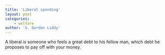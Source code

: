```yaml
---
title: 'Liberal spending'
layout: post
categories:
    - welfare
author: 'G. Gordon Liddy'
---
```


A liberal is someone who feels a great debt to his fellow man, which debt he proposes to pay off with your money.